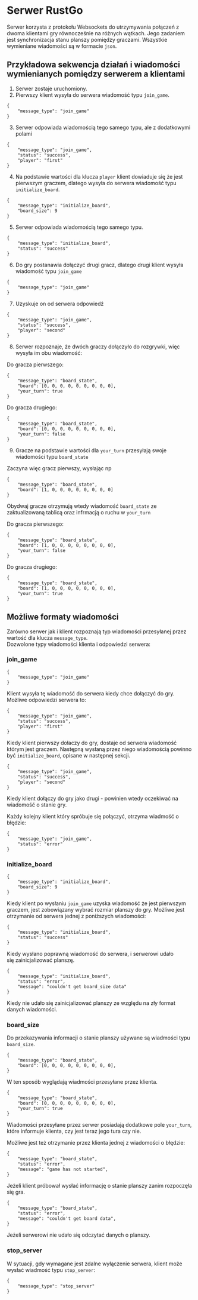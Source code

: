 # Serwer RustGo

Serwer korzysta z protokołu Websockets do utrzymywania połączeń z dwoma klientami gry równocześnie na różnych wątkach. Jego zadaniem jest synchronizacja stanu planszy pomiędzy graczami. Wszystkie wymieniane wiadomości są w formacie `json`.


## Przykładowa sekwencja działań i wiadomości wymienianych pomiędzy serwerem a klientami

1. Serwer zostaje uruchomiony.
2. Pierwszy klient wysyła do serwera wiadomość typu `join_game`.

```
{
    "message_type": "join_game"
}
```

3. Serwer odpowiada wiadomością tego samego typu, ale z dodatkowymi polami

```
{
    "message_type": "join_game",
    "status": "success",
    "player": "first"
}
```

4. Na podstawie wartości dla klucza `player` klient dowiaduje się że jest pierwszym graczem, dlatego wysyła do serwera wiadomość typu `initialize_board`.

```
{
    "message_type": "initialize_board",
    "board_size": 9
}
```

5. Serwer odpowiada wiadomością tego samego typu.

```
{
    "message_type": "initialize_board",
    "status": "success"
}
```

6. Do gry postanawia dołączyć drugi gracz, dlatego drugi klient wysyła wiadomość typu `join_game`

```
{
    "message_type": "join_game"
}
```

7. Uzyskuje on od serwera odpowiedź

```
{
    "message_type": "join_game",
    "status": "success",
    "player": "second"
}
```

8. Serwer rozpoznaje, że dwóch graczy dołączyło do rozgrywki, więc wysyła im obu wiadomość:

Do gracza pierwszego:
```
{
    "message_type": "board_state",
    "board": [0, 0, 0, 0, 0, 0, 0, 0, 0],
    "your_turn": true
}
```

Do gracza drugiego:
```
{
    "message_type": "board_state",
    "board": [0, 0, 0, 0, 0, 0, 0, 0, 0],
    "your_turn": false
}
```

9. Gracze na podstawie wartości dla `your_turn` przesyłają swoje wiadomości typu `board_state`

Zaczyna więc gracz pierwszy, wysłając np
```
{
    "message_type": "board_state",
    "board": [1, 0, 0, 0, 0, 0, 0, 0, 0]
}
```

Obydwaj gracze otrzymują wtedy wiadomość `board_state` ze zaktualizowaną tablicą oraz infrmacją o ruchu w `your_turn`

Do gracza pierwszego:
```
{
    "message_type": "board_state",
    "board": [1, 0, 0, 0, 0, 0, 0, 0, 0],
    "your_turn": false
}
```

Do gracza drugiego:
```
{
    "message_type": "board_state",
    "board": [1, 0, 0, 0, 0, 0, 0, 0, 0],
    "your_turn": true
}
```


## Możliwe formaty wiadomości

Zarówno serwer jak i klient rozpoznają typ wiadomości przesyłanej przez wartość dla klucza `message_type`.  
Dozwolone typy wiadomości klienta i odpowiedzi serwera:

### join_game

```
{
    "message_type": "join_game"
}
```

Klient wysyła tę wiadomość do serwera kiedy chce dołączyć do gry. Możliwe odpowiedzi serwera to:

```
{
    "message_type": "join_game",
    "status": "success",
    "player": "first"
}
```

Kiedy klient pierwszy dołaczy do gry, dostaje od serwera wiadomość którym jest graczem. Następną wysłaną przez niego wiadomością powinno być `initialize_board`, opisane w następnej sekcji.

```
{
    "message_type": "join_game",
    "status": "success",
    "player": "second"
}
```

Kiedy klient dołączy do gry jako drugi - powinien wtedy oczekiwać na wiadomość o stanie gry.

Każdy kolejny klient który spróbuje się połączyć, otrzyma wiadmość o błędzie:

```
{
    "message_type": "join_game",
    "status": "error"
}
```


### initialize_board

```
{
    "message_type": "initialize_board",
    "board_size": 9
}
```

Kiedy klient po wysłaniu `join_game` uzyska wiadomość że jest pierwszym graczem, jest zobowiązany wybrać rozmiar planszy do gry. Możliwe jest otrzymanie od serwera jednej z poniższych wiadomości:

```
{
    "message_type": "initialize_board",
    "status": "success"
}
```

Kiedy wysłano poprawną wiadomość do serwera, i serwerowi udało się zainicjalizować planszę.

```
{
    "message_type": "initialize_board",
    "status": "error",
    "message": "couldn't get board_size data"
}
```

Kiedy nie udało się zainicjalizować planszy ze względu na zły format danych wiadomości.

### board_size

Do przekazywania informacji o stanie planszy używane są wiadmości typu `board_size`.  

```
{
    "message_type": "board_state",
    "board": [0, 0, 0, 0, 0, 0, 0, 0, 0],
}
```

W ten sposób wyglądają wiadmości przesyłane przez klienta.

```
{
    "message_type": "board_state",
    "board": [0, 0, 0, 0, 0, 0, 0, 0, 0],
    "your_turn": true
}
```

Wiadomości przesyłane przez serwer posiadają dodatkowe pole `your_turn`, które informuje klienta, czy jest teraz jego tura czy nie.

Możliwe jest też otrzymanie przez klienta jednej z wiadomości o błędzie:

```
{
    "message_type": "board_state",
    "status": "error",
    "message": "game has not started",
}
```

Jeżeli klient próbował wysłać informację o stanie planszy zanim rozpoczęła się gra.


```
{
    "message_type": "board_state",
    "status": "error",
    "message": "couldn't get board data",
}
```

Jeżeli serwerowi nie udało się odczytać danych o planszy.

### stop_server

W sytuacji, gdy wymagane jest zdalne wyłączenie serwera, klient może wysłać wiadmość typu `stop_server`:

```
{
    "message_type": "stop_server"
}
```
